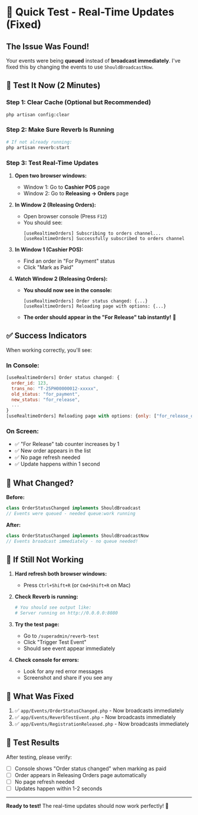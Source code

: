 # 🚀 Quick Test - Real-Time Updates (Fixed)

## The Issue Was Found!

Your events were being **queued** instead of **broadcast immediately**. I've fixed this by changing the events to use `ShouldBroadcastNow`.

## 🧪 Test It Now (2 Minutes)

### Step 1: Clear Cache (Optional but Recommended)

```bash
php artisan config:clear
```

### Step 2: Make Sure Reverb Is Running

```bash
# If not already running:
php artisan reverb:start
```

### Step 3: Test Real-Time Updates

1. **Open two browser windows:**
    - Window 1: Go to **Cashier POS** page
    - Window 2: Go to **Releasing → Orders** page

2. **In Window 2 (Releasing Orders):**
    - Open browser console (Press `F12`)
    - You should see:
        ```
        [useRealtimeOrders] Subscribing to orders channel...
        [useRealtimeOrders] Successfully subscribed to orders channel
        ```

3. **In Window 1 (Cashier POS):**
    - Find an order in "For Payment" status
    - Click "Mark as Paid"

4. **Watch Window 2 (Releasing Orders):**
    - **You should now see in the console:**
        ```
        [useRealtimeOrders] Order status changed: {...}
        [useRealtimeOrders] Reloading page with options: {...}
        ```
    - **The order should appear in the "For Release" tab instantly!** 🎉

## ✅ Success Indicators

When working correctly, you'll see:

### In Console:

```javascript
[useRealtimeOrders] Order status changed: {
  order_id: 123,
  trans_no: "T-25PH00000012-xxxxx",
  old_status: "for_payment",
  new_status: "for_release",
  ...
}
[useRealtimeOrders] Reloading page with options: {only: ["for_release_orders", "completed_orders"]}
```

### On Screen:

- ✅ "For Release" tab counter increases by 1
- ✅ New order appears in the list
- ✅ No page refresh needed
- ✅ Update happens within 1 second

## 🎯 What Changed?

**Before:**

```php
class OrderStatusChanged implements ShouldBroadcast
// Events were queued - needed queue:work running
```

**After:**

```php
class OrderStatusChanged implements ShouldBroadcastNow
// Events broadcast immediately - no queue needed!
```

## 🔧 If Still Not Working

1. **Hard refresh both browser windows:**
    - Press `Ctrl+Shift+R` (or `Cmd+Shift+R` on Mac)

2. **Check Reverb is running:**

    ```bash
    # You should see output like:
    # Server running on http://0.0.0.0:8080
    ```

3. **Try the test page:**
    - Go to `/superadmin/reverb-test`
    - Click "Trigger Test Event"
    - Should see event appear immediately

4. **Check console for errors:**
    - Look for any red error messages
    - Screenshot and share if you see any

## 📝 What Was Fixed

1. ✅ `app/Events/OrderStatusChanged.php` - Now broadcasts immediately
2. ✅ `app/Events/ReverbTestEvent.php` - Now broadcasts immediately
3. ✅ `app/Events/RegistrationReleased.php` - Now broadcasts immediately

## 🎉 Test Results

After testing, please verify:

- [ ] Console shows "Order status changed" when marking as paid
- [ ] Order appears in Releasing Orders page automatically
- [ ] No page refresh needed
- [ ] Updates happen within 1-2 seconds

---

**Ready to test!** The real-time updates should now work perfectly! 🚀
